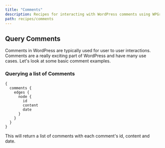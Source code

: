 ```yaml
---
title: "Comments"
description: Recipes for interacting with WordPress comments using WPGraphQL
path: recipes/comments
---
```


## Query Comments

Comments in WordPress are typically used for user to user interactions. Comments are a really exciting part of WordPress and have many use cases. Let's look at some basic comment examples.

### Querying a list of Comments

```
{
  comments { 
    edges {
      node {
        id
        content
        date
      }
    }
  }
}
```

This will return a list of comments with each comment's id, content and date.